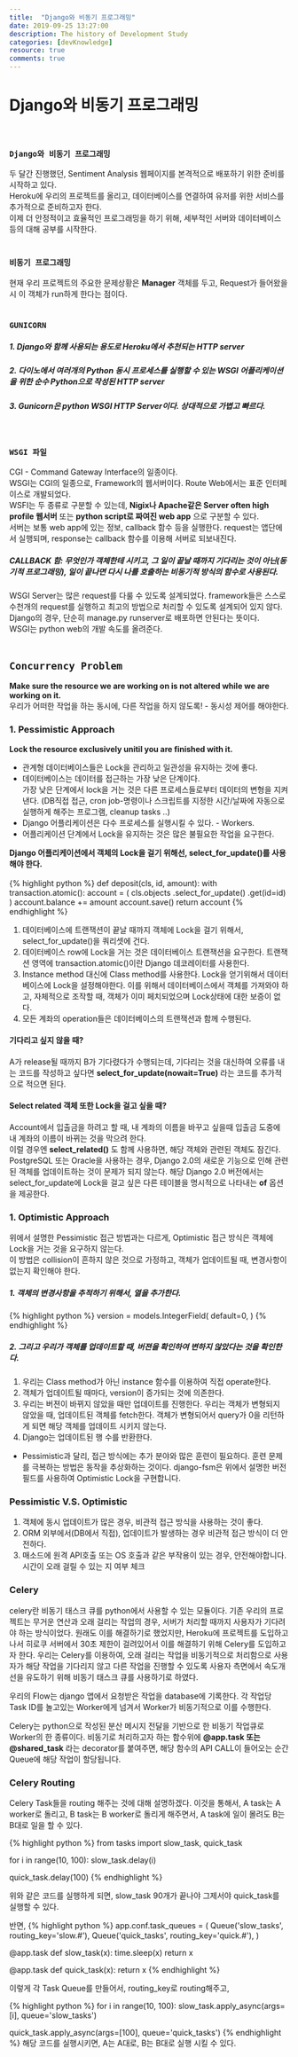 ```yaml
---
title:  "Django와 비동기 프로그래밍"
date: 2019-09-25 13:27:00
description: The history of Development Study
categories: [devKnowledge]
resource: true
comments: true
---
```

# Django와 비동기 프로그래밍
<br>

### `Django와 비동기 프로그래밍`
두 달간 진행했던, Sentiment Analysis 웹페이지를 본격적으로 배포하기 위한 준비를 시작하고 있다.<br>
Heroku에 우리의 프로젝트를 올리고, 데이터베이스를 연결하여 유저를 위한 서비스를 추가적으로 준비하고자 한다.<br>
이제 더 안정적이고 효율적인 프로그래밍을 하기 위해, 세부적인 서버와 데이터베이스 등의 대해 공부를 시작한다.<br>
<br>

### `비동기 프로그래밍`
현재 우리 프로젝트의 주요한 문제상황은 **Manager** 객체를 두고, Request가 들어왔을 시 이 객체가 run하게 한다는 점이다.<br>
<br>

### `GUNICORN`
##### 1. Django와 함께 사용되는 용도로 Heroku에서 추천되는 HTTP server
##### 2. 다이노에서 여러개의 Python 동시 프로세스를 실행할 수 있는 WSGI 어플리케이션을 위한 순수 Python으로 작성된 HTTP server
##### 3. Gunicorn은 python WSGI HTTP Server이다. 상대적으로 가볍고 빠르다.
<br>

### `WSGI 파일`
CGI - Command Gateway Interface의 일종이다.<br>
WSGI는 CGI의 일종으로, Framework의 웹서버이다. Route Web에서는 표준 인터페이스로 개발되었다.<br>
WSFI는 두 종류로 구분할 수 있는데, **Nigix나 Apache같은 Server often high profile 웹서버** 또는 **python script로 짜여진 web app** 으로 구분할 수 있다.<br>
서버는 보통 web app에 있는 정보, callback 함수 등을 실행한다. request는 앱단에서 실행되며, response는 callback 함수를 이용해 서버로 되보내진다.<br>
##### CALLBACK 함: 무엇인가 객체한테 시키고, 그 일이 끝날 때까지 기다리는 것이 아닌(동기적 프로그래밍), 일이 끝나면 다시 나를 호출하는 비동기적 방식의 함수로 사용된다.
WSGI Server는 많은 request를 다룰 수 있도록 설계되었다. framework들은 스스로 수천개의 request를 실행하고 최고의 방법으로 처리할 수 있도록 설계되어 있지 않다.<br>
Django의 경우, 단순히 manage.py runserver로 배포하면 안된다는 뜻이다.<br>
WSGI는 python web의 개발 속도를 올려준다. <br>
<br>

## `Concurrency Problem`
**Make sure the resource we are working on is not altered while we are working on it.** <br>
우리가 어떠한 작업을 하는 동시에, 다른 작업을 하지 않도록! - 동시성 제어를 해야한다. <br>
### 1. Pessimistic Approach
**Lock the resource exclusively unitil you are finished with it.** <br>
* 관계형 데이터베이스들은 Lock을 관리하고 일관성을 유지하는 것에 좋다. <br>
* 데이터베이스는 데이터를 접근하는 가장 낮은 단계이다. <br>
  가장 낮은 단계에서 lock을 거는 것은 다른 프로세스들로부터 데이터의 변형을 지켜낸다. (DB직접 접근, cron job-명령이나 스크립트를 지정한 시간/날짜에 자동으로 실행하게 해주는 프로그램, cleanup tasks ..) <br>
* Django 어플리케이션은 다수 프로세스를 실행시킬 수 있다. - Workers. <br>
* 어플리케이션 단계에서 Lock을 유지하는 것은 많은 불필요한 작업을 요구한다. <br>

**Django 어플리케이션에서 객체의 Lock을 걸기 위해선, select_for_update()를 사용해야 한다.** <br>
<br>
{% highlight python %}
def deposit(cls, id, amount):
   with transaction.atomic():
       account = (
           cls.objects
           .select_for_update()
           .get(id=id)
       )
       account.balance += amount
       account.save()
    return account
{% endhighlight %}

1. 데이터베이스에 트랜잭션이 끝날 때까지 객체에 Lock을 걸기 위해서, select_for_update()을 쿼리셋에 건다.
2. 데이터베이스 row에 Lock을 거는 것은 데이터베이스 트랜잭션을 요구한다.
  트랜잭션 영역에 transaction.atomic()이란 Django 데코레이터를 사용한다.
3. Instance method 대신에 Class method를 사용한다.
  Lock을 얻기위해서 데이터베이스에 Lock을 설정해야한다. 이를 위해서 데이터베이스에서 객체를 가져와야 하고, 자체적으로 조작할 때, 객체가 이미 페치되었으며 Lock상태에 대한 보증이 없다.
4. 모든 계좌의 operation들은 데이터베이스의 트랜잭션과 함께 수행된다.

#### 기다리고 싶지 않을 때?
A가 release될 때까지 B가 기다렸다가 수행되는데, 기다리는 것을 대신하여 오류를 내는 코드를 작성하고 싶다면 **select_for_update(nowait=True)** 라는 코드를 추가적으로 적으면 된다. <br>
#### Select related 객체 또한 Lock을 걸고 싶을 때?
Account에서 입출금을 하려고 할 때, 내 계좌의 이름을 바꾸고 싶을때 입출금 도중에 내 계좌의 이름이 바뀌는 것을 막으려 한다. <br>
이럴 경우엔 **select_related()** 도 함께 사용하면, 해당 객체와 관련된 객체도 잠긴다. <br>
PostgreSQL 또는 Oracle을 사용하는 경우, Django 2.0의 새로운 기능으로 인해 관련된 객체를 업데이트하는 것이 문제가 되지 않는다. 해당 Django 2.0 버전에서는 select_for_update에 Lock을 걸고 싶은 다른 테이블을 명시적으로 나타내는 **of** 옵션을 제공한다. <br>

### 1. Optimistic Approach
위에서 설명한 Pessimistic 접근 방법과는 다르게, Optimistic 접근 방식은 객체에 Lock을 거는 것을 요구하지 않는다. <br>
이 방법은 collision이 흔하지 않은 것으로 가정하고, 객체가 업데이트될 때, 변경사항이 없는지 확인해야 한다. <br>

##### 1. 객체의 변경사항을 추적하기 위해서, 열을 추가한다. <br>
{% highlight python %}
version = models.IntegerField(
    default=0,
)
{% endhighlight %}

##### 2. 그리고 우리가 객체를 업데이트할 때, 버젼을 확인하여 변하지 않았다는 것을 확인한다.

1. 우리는 Class method가 아닌 instance 함수를 이용하여 직접 operate한다.
2. 객체가 업데이트될 때마다, version이 증가되는 것에 의존한다.
3. 우리는 버젼이 바뀌지 않았을 때만 업데이트를 진행한다.
  우리는 객체가 변형되지 않았을 때, 업데이트된 객체를 fetch한다. 객체가 변형되어서 query가 0을 리턴하게 되면 해당 객체를 업데이트 시키지 않는다.
4. Django는 업데이트된 행 수를 반환한다.

* Pessimistic과 달리, 접근 방식에는 추가 분야와 많은 훈련이 필요하다.
훈련 문제를 극복하는 방법은 동작을 추상화하는 것이다. django-fsm은 위에서 설명한 버전 필드를 사용하여 Optimistic Lock을 구현합니다.

### Pessimistic V.S. Optimistic
1. 객체에 동시 업데이트가 많은 경우, 비관적 접근 방식을 사용하는 것이 좋다.
2. ORM 외부에서(DB에서 직접), 업데이트가 발생하는 경우 비관적 접근 방식이 더 안전하다.
3. 매소드에 원격 API호출 또는 OS 호출과 같은 부작용이 있는 경우, 안전해야합니다. 시간이 오래 걸릴 수 있는 지 여부 체크

### Celery
celery란 비동기 태스크 큐를 python에서 사용할 수 있는 모듈이다.
기존 우리의 프로젝트는 무거운 연산과 오래 걸리는 작업의 경우, 서버가 처리할 때까지 사용자가 기다려야 하는 방식이었다.
원래도 이를 해결하기로 했었지만, Heroku에 프로젝트를 도입하고 나서 히로쿠 서버에서 30초 제한이 걸려있어서 이를 해결하기 위해 Celery를 도입하고자 한다.
우리는 Celery를 이용하여, 오래 걸리는 작업을 비동기적으로 처리함으로 사용자가 해당 작업을 기다리지 않고 다른 작업을 진행할 수 있도록 사용자 측면에서 속도개선을 유도하기 위해 비동기 태스크 큐를 사용하기로 하였다.

우리의 Flow는 django 앱에서 요청받은 작업을 database에 기록한다. 각 작업당 Task ID를 놀고있는 Worker에게 넘겨서 Worker가 비동기적으로 이를 수행한다.

Celery는 python으로 작성된 분산 메시지 전달을 기반으로 한 비동기 작업큐로 Worker의 한 종류이다.
비동기로 처리하고자 하는 함수위에 **@app.task 또는 @shared_task** 라는 decorator를 붙여주면, 해당 함수의 API CALL이 들어오는 순간 Queue에 해당 작업이 할당됩니다.

### Celery Routing
Celery Task들을 routing 해주는 것에 대해 설명하겠다.
이것을 통해서, A task는 A worker로 돌리고, B task는 B worker로 돌리게 해주면서, A task에 일이 몰려도 B는 B대로 일을 할 수 있다.

{% highlight python %}
from tasks import slow_task, quick_task

for i in range(10, 100):
	slow_task.delay(i)

quick_task.delay(100)
{% endhighlight %}

위와 같은 코드를 실행하게 되면, slow_task 90개가 끝나야 그제서야 quick_task를 실행할 수 있다.

반면,
{% highlight python %}
app.conf.task_queues = (
	Queue('slow_tasks', routing_key='slow.#'),
	Queue('quick_tasks', routing_key='quick.#'),
)


@app.task
def slow_task(x):
	time.sleep(x)
	return x


@app.task
def quick_task(x):
	return x
{% endhighlight %}

이렇게 각 Task Queue를 만들어서, routing_key로 routing해주고,

{% highlight python %}
  for i in range(10, 100):
  	slow_task.apply_async(args=[i], queue='slow_tasks')

  quick_task.apply_async(args=[100], queue='quick_tasks')
{% endhighlight %}
해당 코드를 실행시키면, A는 A대로, B는 B대로 실행 시킬 수 있다.
